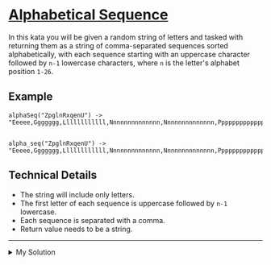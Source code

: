 # [Alphabetical Sequence](https://www.codewars.com/kata/5bd00c99dbc73908bb00057a)

In this kata you will be given a random string of letters and tasked with returning them as a string of comma-separated
sequences sorted alphabetically, with each sequence starting with an uppercase character followed by `n-1` lowercase
characters, where `n` is the letter's alphabet position `1-26`.

## Example

    alphaSeq("ZpglnRxqenU") -> "Eeeee,Ggggggg,Llllllllllll,Nnnnnnnnnnnnnn,Nnnnnnnnnnnnnn,Pppppppppppppppp,Qqqqqqqqqqqqqqqqq,Rrrrrrrrrrrrrrrrrr,Uuuuuuuuuuuuuuuuuuuuu,Xxxxxxxxxxxxxxxxxxxxxxxx,Zzzzzzzzzzzzzzzzzzzzzzzzzz"


    alpha_seq("ZpglnRxqenU") -> "Eeeee,Ggggggg,Llllllllllll,Nnnnnnnnnnnnnn,Nnnnnnnnnnnnnn,Pppppppppppppppp,Qqqqqqqqqqqqqqqqq,Rrrrrrrrrrrrrrrrrr,Uuuuuuuuuuuuuuuuuuuuu,Xxxxxxxxxxxxxxxxxxxxxxxx,Zzzzzzzzzzzzzzzzzzzzzzzzzz"

## Technical Details

- The string will include only letters.
- The first letter of each sequence is uppercase followed by `n-1` lowercase.
- Each sequence is separated with a comma.
- Return value needs to be a string.

---

<details><summary>My Solution</summary>

```js
function alphaSeq(str) {
  return [...str.toLowerCase()]
    .sort()
    .map(v => {
      const position = v.charCodeAt(0) - 96
      return v.toUpperCase() + v.toLowerCase().repeat(position - 1)
    })
    .join(',')
}
```

</details>